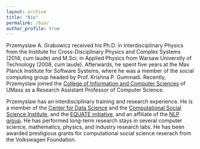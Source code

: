 ```yaml
---
layout: archive
title: "Bio"
permalink: /bio/
author_profile: true
---
```



Przemyslaw A. Grabowicz received his Ph.D. in Interdisciplinary Physics from the Institute for Cross-Disciplinary Physics and Complex Systems (2014, cum laude) and M.Sci. in Applied Physics from Warsaw University of Technology (2008, cum laude). Afterwards, he spent five years at the Max Planck Institute for Software Systems, where he was a member of the social computing group headed by Prof. Krishna P. Gummadi. Recently, Przemyslaw joined the [College of Information and Computer Sciences](https://www.cics.umass.edu/) of UMass as a Research Assistant Professor of Computer Science.

Przemyslaw has an interdisciplinary training and research experience. He is a member of the [Center for Data Science](http://ds.cs.umass.edu/) and the [Computational Social Science Institute](http://www.cssi.umass.edu/people.html), and the [EQUATE initiative](https://groups.cs.umass.edu/equate/), and an affiliate of the [NLP group](https://nlp.cs.umass.edu/). He has performed long-term research stays in several computer science, mathematics, physics, and industry research labs. He has been awarded prestigious grants for  computational social science reserach from the Volkswagen Foundation.
